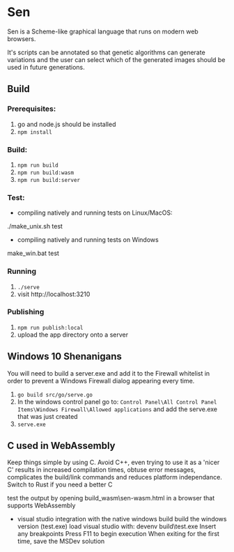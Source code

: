 # Sen

Sen is a Scheme-like graphical language that runs on modern web browsers.

It's scripts can be annotated so that genetic algorithms can generate variations and the user can select which of the generated images should be used in future generations.

## Build

### Prerequisites:

1. go and node.js should be installed
2. `npm install`

### Build:

1. `npm run build`
2. `npm run build:wasm`
3. `npm run build:server`

### Test:

* compiling natively and running tests on Linux/MacOS:

./make_unix.sh test

* compiling natively and running tests on Windows

make_win.bat test

### Running

1. `./serve`
2. visit http://localhost:3210

### Publishing

1. `npm run publish:local`
2. upload the app directory onto a server

## Windows 10 Shenanigans

You will need to build a server.exe and add it to the Firewall whitelist in order to prevent a Windows Firewall dialog appearing every time.

1. `go build src/go/serve.go`
2. In the windows control panel go to:
   `Control Panel\All Control Panel Items\Windows Firewall\Allowed applications`
   and add the serve.exe that was just created
3. `serve.exe`

## C used in WebAssembly

Keep things simple by using C.
Avoid C++, even trying to use it as a 'nicer C' results in increased compilation times, obtuse error messages, complicates the build/link commands and reduces platform independance.
Switch to Rust if you need a better C

test the output by opening build_wasm\sen-wasm.html in a browser that supports WebAssembly

* visual studio integration with the native windows build
  build the windows version (test.exe)
  load visual studio with: devenv build\test.exe
  Insert any breakpoints
  Press F11 to begin execution
  When exiting for the first time, save the MSDev solution
